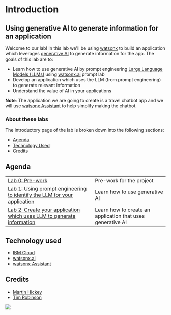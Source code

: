 # Introduction

## Using generative AI to generate information for an application

Welcome to our lab! In this lab we'll be using [watsonx](https://www.ibm.com/watsonx) to build an application which leverages [generative AI](https://developer.ibm.com/generative-ai-for-developers/?utm_medium=OSocial&utm_source=Event&utm_content=DEVWW&utm_term=watsonx&utm_id=watsonxevent) to generate information for the app. The goals of this lab are to:

* Learn how to use generative AI by prompt engineering [Large Language Models (LLMs)](https://en.wikipedia.org/wiki/Large_language_model) using [watsonx.ai](https://www.ibm.com/products/watsonx-ai) prompt lab
* Develop an application which uses the LLM (from prompt engineering) to generate relevant information
* Understand the value of AI in your applications

**Note**: The application we are going to create is a travel chatbot app and we will use [watsonx Assistant](https://www.ibm.com/products/watsonx-assistant?cm_sp=ibmdev-_-developer-tutorials-_-product) to help simplify making the chatbot.

### About these labs

The introductory page of the lab is broken down into the following sections:

* [Agenda](./#agenda)
* [Technology Used](./#technology-used)
* [Credits](./#credits)

## Agenda

|  |  |
| :--- | :--- |
| [Lab 0: Pre-work](pre-work/README.md) | Pre-work for the project |
| [Lab 1: Using prompt engineering to identify the LLM for your application](lab-1/README.md) | Learn how to use generative AI |
| [Lab 2: Create your application which uses LLM to generate information](lab-2/README.md) | Learn how to create an application that uses generative AI |

## Technology used

* [IBM Cloud](https://cloud.ibm.com)
* [watsonx.ai](https://www.ibm.com/products/watsonx-ai)
* [watsonx Assistant](https://www.ibm.com/products/watsonx-assistant?cm_sp=ibmdev-_-developer-tutorials-_-product)

## Credits

* [Martin Hickey](https://github.com/hickeyma)
* [Tim Robinson](https://github.com/timroster)

<img src="https://count.asgharlabs.io/count?p=/main_genai_page">
